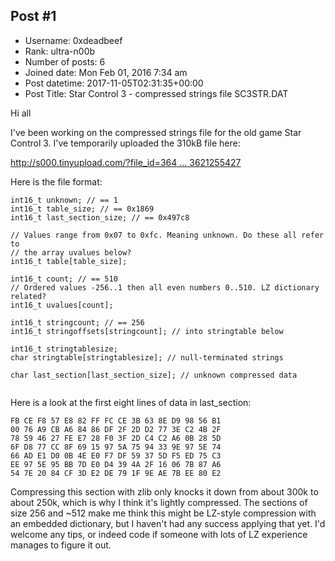 ## Post #1
- Username: 0xdeadbeef
- Rank: ultra-n00b
- Number of posts: 6
- Joined date: Mon Feb 01, 2016 7:34 am
- Post datetime: 2017-11-05T02:31:35+00:00
- Post Title: Star Control 3 - compressed strings file SC3STR.DAT

Hi all

I've been working on the compressed strings file for the old game Star Control 3.  I've temporarily uploaded the 310kB file here:

[http://s000.tinyupload.com/?file_id=364 ... 3621255427](http://s000.tinyupload.com/?file_id=36462496773621255427)

Here is the file format:

```
int16_t unknown; // == 1
int16_t table_size; // == 0x1869
int16_t last_section_size; // == 0x497c8

// Values range from 0x07 to 0xfc. Meaning unknown. Do these all refer to
// the array uvalues below?
int16_t table[table_size];

int16_t count; // == 510
// Ordered values -256..1 then all even numbers 0..510. LZ dictionary related?
int16_t uvalues[count];

int16_t stringcount; // == 256
int16_t stringoffsets[stringcount]; // into stringtable below

int16_t stringtablesize;
char stringtable[stringtablesize]; // null-terminated strings

char last_section[last_section_size]; // unknown compressed data


```


Here is a look at the first eight lines of data in last_section:

```
FB CE F8 57 E8 82 FF FC CE 3B 63 8E D9 98 56 B1
00 76 A9 CB A6 84 86 DF 2F 2D D2 77 3E C2 4B 2F
78 59 46 27 FE E7 28 F0 3F 2D C4 C2 A6 0B 28 5D
6F D8 77 CC 8F 69 15 97 5A 75 94 33 9E 97 5E 74
66 AD E1 D0 0B 4E E0 F7 DF 59 37 5D F5 ED 75 C3
EE 97 5E 95 BB 7D E0 D4 39 4A 2F 16 06 7B 87 A6
54 7E 20 84 CF 3D E2 DE 79 1F 9E AE 7B EE 80 E2

```


Compressing this section with zlib only knocks it down from about 300k to about 250k, which is why I think it's lightly compressed.  The sections of size 256 and ~512 make me think this might be LZ-style compression with an embedded dictionary, but I haven't had any success applying that yet.  I'd welcome any tips, or indeed code if someone with lots of LZ experience manages to figure it out.
